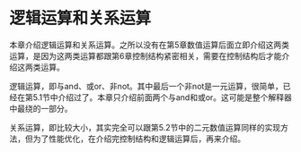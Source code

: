 # 逻辑运算和关系运算

本章介绍逻辑运算和关系运算。之所以没有在第5章数值运算后面立即介绍这两类运算，是因为这两类运算都跟第6章控制结构紧密相关，需要在控制结构后才能介绍这两类运算。

逻辑运算，即与and、或or、非not。其中最后一个非not是一元运算，很简单，已经在第5.1节中介绍过了。本章只介绍前面两个与and和或or。这可能是整个解释器中最绕的一部分。

关系运算，即比较大小，其实完全可以跟第5.2节中的二元数值运算同样的实现方法，但为了性能优化，在介绍完控制结构和逻辑运算后，再来介绍。